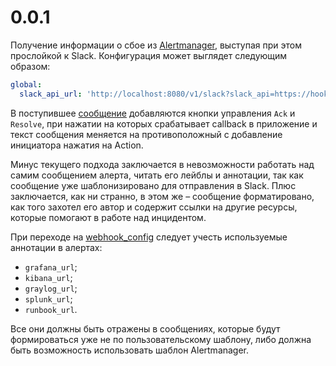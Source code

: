 # 0.0.1

Получение информации о сбое из [Alertmanager](https://prometheus.io/docs/alerting/alertmanager/), выступая при этом прослойкой к Slack. Конфигурация может выглядет следующим образом:

```yaml
global:
  slack_api_url: 'http://localhost:8080/v1/slack?slack_api=https://hooks.slack.com/services/AAA/BBB/CCC'
```

В поступившее [сообщение](https://api.slack.com/methods/chat.postMessage) добавляются кнопки управления `Ack` и `Resolve`, при нажатии на которых срабатывает callback в приложение и текст сообщения меняется на противоположный с добавление инициатора нажатия на Action.

Минус текущего подхода заключается в невозможности работать над самим сообщением алерта, читать его лейблы и аннотации, так как сообщение уже шаблонизировано для отправления в Slack. Плюс заключается, как ни странно, в этом же – сообщение форматировано, как того захотел его автор и содержит ссылки на другие ресурсы, которые помогают в работе над инцидентом.

При переходе на [webhook_config](https://prometheus.io/docs/alerting/configuration/#webhook_config) следует учесть используемые аннотации в алертах:

* `grafana_url`;
* `kibana_url`;
* `graylog_url`;
* `splunk_url`;
* `runbook_url`.

Все они должны быть отражены в сообщениях, которые будут формироваться уже не по пользовательскому шаблону, либо должна быть возможность использовать шаблон Alertmanager.
